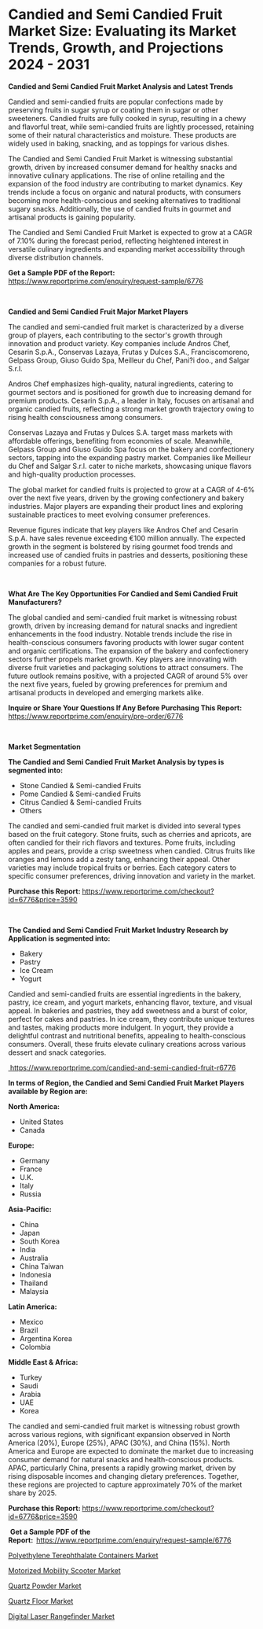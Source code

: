 <p><h1>Candied and Semi Candied Fruit Market Size: Evaluating its Market Trends, Growth, and Projections 2024 - 2031</h1></p><p><strong>Candied and Semi Candied Fruit Market Analysis and Latest Trends</strong></p>
<p><p>Candied and semi-candied fruits are popular confections made by preserving fruits in sugar syrup or coating them in sugar or other sweeteners. Candied fruits are fully cooked in syrup, resulting in a chewy and flavorful treat, while semi-candied fruits are lightly processed, retaining some of their natural characteristics and moisture. These products are widely used in baking, snacking, and as toppings for various dishes.</p><p>The Candied and Semi Candied Fruit Market is witnessing substantial growth, driven by increased consumer demand for healthy snacks and innovative culinary applications. The rise of online retailing and the expansion of the food industry are contributing to market dynamics. Key trends include a focus on organic and natural products, with consumers becoming more health-conscious and seeking alternatives to traditional sugary snacks. Additionally, the use of candied fruits in gourmet and artisanal products is gaining popularity. </p><p>The Candied and Semi Candied Fruit Market is expected to grow at a CAGR of 7.10% during the forecast period, reflecting heightened interest in versatile culinary ingredients and expanding market accessibility through diverse distribution channels.</p></p>
<p><strong>Get a Sample PDF of the Report:&nbsp;</strong> <a href="https://www.reportprime.com/enquiry/request-sample/6776">https://www.reportprime.com/enquiry/request-sample/6776</a></p>
<p>&nbsp;</p>
<p><strong>Candied and Semi Candied Fruit Major Market Players</strong></p>
<p><p>The candied and semi-candied fruit market is characterized by a diverse group of players, each contributing to the sector's growth through innovation and product variety. Key companies include Andros Chef, Cesarin S.p.A., Conservas Lazaya, Frutas y Dulces S.A., Franciscomoreno, Gelpass Group, Giuso Guido Spa, Meilleur du Chef, Pani?i doo., and Salgar S.r.l. </p><p>Andros Chef emphasizes high-quality, natural ingredients, catering to gourmet sectors and is positioned for growth due to increasing demand for premium products. Cesarin S.p.A., a leader in Italy, focuses on artisanal and organic candied fruits, reflecting a strong market growth trajectory owing to rising health consciousness among consumers. </p><p>Conservas Lazaya and Frutas y Dulces S.A. target mass markets with affordable offerings, benefiting from economies of scale. Meanwhile, Gelpass Group and Giuso Guido Spa focus on the bakery and confectionery sectors, tapping into the expanding pastry market. Companies like Meilleur du Chef and Salgar S.r.l. cater to niche markets, showcasing unique flavors and high-quality production processes.</p><p>The global market for candied fruits is projected to grow at a CAGR of 4-6% over the next five years, driven by the growing confectionery and bakery industries. Major players are expanding their product lines and exploring sustainable practices to meet evolving consumer preferences.</p><p>Revenue figures indicate that key players like Andros Chef and Cesarin S.p.A. have sales revenue exceeding €100 million annually. The expected growth in the segment is bolstered by rising gourmet food trends and increased use of candied fruits in pastries and desserts, positioning these companies for a robust future.</p></p>
<p>&nbsp;</p>
<p><strong>What Are The Key Opportunities For Candied and Semi Candied Fruit Manufacturers?</strong></p>
<p><p>The global candied and semi-candied fruit market is witnessing robust growth, driven by increasing demand for natural snacks and ingredient enhancements in the food industry. Notable trends include the rise in health-conscious consumers favoring products with lower sugar content and organic certifications. The expansion of the bakery and confectionery sectors further propels market growth. Key players are innovating with diverse fruit varieties and packaging solutions to attract consumers. The future outlook remains positive, with a projected CAGR of around 5% over the next five years, fueled by growing preferences for premium and artisanal products in developed and emerging markets alike.</p></p>
<p><strong>Inquire or Share Your Questions If Any Before Purchasing This Report:</strong> <a href="https://www.reportprime.com/enquiry/pre-order/6776">https://www.reportprime.com/enquiry/pre-order/6776</a></p>
<p>&nbsp;</p>
<p><strong>Market Segmentation</strong></p>
<p><strong>The Candied and Semi Candied Fruit Market Analysis by types is segmented into:</strong></p>
<p><ul><li>Stone Candied & Semi-candied Fruits</li><li>Pome Candied & Semi-candied Fruits</li><li>Citrus Candied & Semi-candied Fruits</li><li>Others</li></ul></p>
<p><p>The candied and semi-candied fruit market is divided into several types based on the fruit category. Stone fruits, such as cherries and apricots, are often candied for their rich flavors and textures. Pome fruits, including apples and pears, provide a crisp sweetness when candied. Citrus fruits like oranges and lemons add a zesty tang, enhancing their appeal. Other varieties may include tropical fruits or berries. Each category caters to specific consumer preferences, driving innovation and variety in the market.</p></p>
<p><strong>Purchase this Report:&nbsp;</strong><a href="https://www.reportprime.com/checkout?id=6776&price=3590">https://www.reportprime.com/checkout?id=6776&price=3590</a></p>
<p>&nbsp;</p>
<p><strong>The Candied and Semi Candied Fruit Market Industry Research by Application is segmented into:</strong></p>
<p><ul><li>Bakery</li><li>Pastry</li><li>Ice Cream</li><li>Yogurt</li></ul></p>
<p><p>Candied and semi-candied fruits are essential ingredients in the bakery, pastry, ice cream, and yogurt markets, enhancing flavor, texture, and visual appeal. In bakeries and pastries, they add sweetness and a burst of color, perfect for cakes and pastries. In ice cream, they contribute unique textures and tastes, making products more indulgent. In yogurt, they provide a delightful contrast and nutritional benefits, appealing to health-conscious consumers. Overall, these fruits elevate culinary creations across various dessert and snack categories.</p></p>
<p><a href="https://www.reportprime.com/candied-and-semi-candied-fruit-r6776">&nbsp;https://www.reportprime.com/candied-and-semi-candied-fruit-r6776</a></p>
<p><strong>In terms of Region, the Candied and Semi Candied Fruit Market Players available by Region are:</strong></p>
<p>
    <p> <strong> North America: </strong>
        <ul>
            <li>United States</li>
            <li>Canada</li>
        </ul>
        </p> 
    <p> <strong> Europe: </strong>
        <ul>
            <li>Germany</li>
            <li>France</li>
            <li>U.K.</li>
            <li>Italy</li>
            <li>Russia</li>
        </ul>
        </p> 
    <p> <strong> Asia-Pacific: </strong>
        <ul>
            <li>China</li>
            <li>Japan</li>
            <li>South Korea</li>
            <li>India</li>
            <li>Australia</li>
            <li>China Taiwan</li>
            <li>Indonesia</li>
            <li>Thailand</li>
            <li>Malaysia</li>
        </ul>
        </p> 
    <p> <strong> Latin America: </strong>
        <ul>
            <li>Mexico</li>
            <li>Brazil</li>
            <li>Argentina Korea</li>
            <li>Colombia</li>
        </ul>
        </p> 
    <p> <strong> Middle East & Africa: </strong>
        <ul>
            <li>Turkey</li>
            <li>Saudi</li>
            <li>Arabia</li>
            <li>UAE</li>
            <li>Korea</li>
        </ul>
    </p>
    </p>
<p><p>The candied and semi-candied fruit market is witnessing robust growth across various regions, with significant expansion observed in North America (20%), Europe (25%), APAC (30%), and China (15%). North America and Europe are expected to dominate the market due to increasing consumer demand for natural snacks and health-conscious products. APAC, particularly China, presents a rapidly growing market, driven by rising disposable incomes and changing dietary preferences. Together, these regions are projected to capture approximately 70% of the market share by 2025.</p></p>
<p><strong>Purchase this Report: </strong><a href="https://www.reportprime.com/checkout?id=6776&price=3590">https://www.reportprime.com/checkout?id=6776&price=3590</a></p>
<p>&nbsp;<strong>Get a Sample PDF of the Report:&nbsp;&nbsp;</strong><a href="https://www.reportprime.com/enquiry/request-sample/6776">https://www.reportprime.com/enquiry/request-sample/6776</a></p>
<p><strong></strong></p>
<p><p><a href="https://www.linkedin.com/pulse/polyethylene-terephthalate-containers-industry-analysis-nexbe?trackingId=8cKmSeJUTL%2BwZ54Bu2zZvA%3D%3D">Polyethylene Terephthalate Containers Market</a></p><p><a href="https://medium.com/@rontaybrewer02024/global-motorized-mobility-scooter-market-sector-types-applications-market-player-strategies-276f22a17c1b">Motorized Mobility Scooter Market</a></p><p><a href="https://issuu.com/reportprime-2/docs/quartz-powder-market-size-2030.pptx_57e443aaca2f55">Quartz Powder Market</a></p><p><a href="https://issuu.com/reportprime-2/docs/quartz-floor-market-size-2030.pptx_579703a7aedf05">Quartz Floor Market</a></p><p><a href="https://medium.com/@rontaybrewer02024/driving-market-forces-in-the-digital-laser-rangefinder-market-market-trends-and-future-forecasts-bd3d46ad8634">Digital Laser Rangefinder Market</a></p></p>